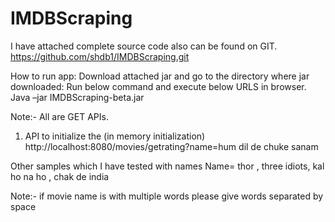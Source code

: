 # IMDBScraping


I have attached complete source code also can be found on GIT.
https://github.com/shdb1/IMDBScraping.git

How to run app:
Download attached jar and go to the directory where jar downloaded:
Run below command and execute below URLS in browser.
Java –jar IMDBScraping-beta.jar

Note:- All are GET APIs.
1. API to initialize the (in memory initialization)
http://localhost:8080/movies/getrating?name=hum dil de chuke sanam

Other samples which I have tested with names
Name=  thor , three idiots, kal ho na ho , chak de india

Note:- if movie name is with multiple words please give words separated by space

